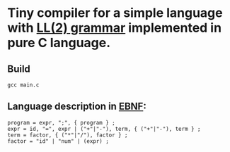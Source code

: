 # Tiny compiler for a simple language with [LL(2) grammar](https://en.wikipedia.org/wiki/LL_grammar) implemented in pure C language. 
## Build
```gcc main.c```
## Language description in [EBNF](https://en.wikipedia.org/wiki/Extended_Backus%E2%80%93Naur_form):
```
program = expr, ";", { program } ;
expr = id, "=", expr | ("+"|"-"), term, { ("+"|"-"), term } ;
term = factor, { ("*"|"/"), factor } ;
factor = "id" | "num" | (expr) ;
```


